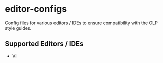 # editor-configs
Config files for various editors / IDEs to ensure compatibility with the OLP style guides. 

## Supported Editors / IDEs

* Vi
